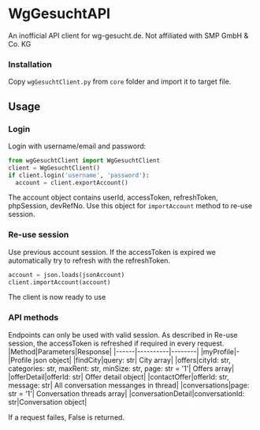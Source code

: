 # WgGesuchtAPI
An inofficial API client for wg-gesucht.de. Not affiliated with SMP GmbH & Co. KG

### Installation
Copy `wgGesuchtClient.py` from `core` folder and import it to target file.

## Usage
### Login
Login with username/email and password:
```python
from wgGesuchtClient import WgGesuchtClient
client = WgGesuchtClient()
if client.login('username', 'password'):
  account = client.exportAccount()
```
The account object contains userId, accessToken, refreshToken, phpSession, devRefNo. Use this object for `importAccount` method to re-use session.

### Re-use session
Use previous account session. If the accessToken is expired we automatically try to refresh with the refreshToken.
```python
account = json.loads(jsonAccount)
client.importAccount(account)
```
The client is now ready to use

### API methods
Endpoints can only be used with valid session. As described in Re-use session, the accessToken is refreshed if required in every request.
|Method|Parameters|Response|
|------|----------|--------|
|myProfile|-|Profile json object|
|findCity|query: str| City array|
|offers|cityId: str, categories: str, maxRent: str, minSize: str, page: str = '1'| Offers array|
|offerDetail|offerId: str| Offer detail object|
|contactOffer|offerId: str, message: str| All conversation messanges in thread|
|conversations|page: str = '1'| Conversation threads array|
|conversationDetail|conversationId: str|Conversation object|

If a request failes, False is returned.
